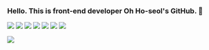 ### Hello. This is front-end developer Oh Ho-seol's GitHub. 👋

<sapn><img src="https://img.shields.io/badge/HTML5-E34F26?style=for-the-badge&logo=HTML5&logoColor=white"></sapn>
<sapn><img src="https://img.shields.io/badge/CSS3-1572B6?style=for-the-badge&logo=CSS3&logoColor=white"></sapn>
<sapn><img src="https://img.shields.io/badge/JavaScript-F7DF1E?style=for-the-badge&logo=JavaScript&logoColor=white"></sapn>
<sapn><img src="https://img.shields.io/badge/React-61DAFB?style=for-the-badge&logo=React&logoColor=white"></sapn>
<sapn><img src="https://img.shields.io/badge/Next.js-000000?style=for-the-badge&logo=Next.js&logoColor=white"></sapn>
<sapn><img src="https://img.shields.io/badge/Node.jss-339933?style=for-the-badge&logo=Node.js&logoColor=white"></sapn>
<sapn><img src="https://img.shields.io/badge/MongoDB-47A248?style=for-the-badge&logo=MongoDB&logoColor=white"></sapn>

<a href="https://hits.seeyoufarm.com"><img src="https://hits.seeyoufarm.com/api/count/incr/badge.svg?url=https%3A%2F%2Fgithub.com%2Fdhgh9590%2Fhit-counter&count_bg=%2379C83D&title_bg=%23555555&icon=&icon_color=%23E7E7E7&title=hits&edge_flat=false"/></a>
